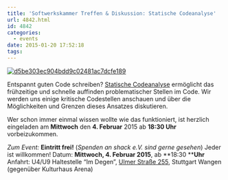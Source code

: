 ```yaml
---
title: 'Softwerkskammer Treffen & Diskussion: Statische Codeanalyse'
url: 4842.html
id: 4842
categories:
  - events
date: 2015-01-20 17:52:18
tags:
---
```


[![d5be303ec904bdd9c02481ac7dcfe189](https://blog.shackspace.de/wp-content/uploads/2013/05/d5be303ec904bdd9c02481ac7dcfe189.jpg)](https://blog.shackspace.de/wp-content/uploads/2013/05/d5be303ec904bdd9c02481ac7dcfe189.jpg)

Entspannt guten Code schreiben? [Statische Codeanalyse](http://de.wikipedia.org/wiki/Statische_Code-Analyse) ermöglicht das frühzeitige und schnelle auffinden problematischer Stellen im Code. Wir werden uns einige kritische Codestellen anschauen und über die Möglichkeiten und Grenzen dieses Ansatzes diskutieren.

Wer schon immer einmal wissen wollte wie das funktioniert, ist herzlich eingeladen am **Mittwoch** den **4\. Februar** 2015 ab **18:30 Uhr** vorbeizukommen.

_Zum Event:_
**Eintritt frei!** (_Spenden an shack e.V. sind gerne gesehen_) Jeder ist willkommen!
Datum: **Mittwoch, 4\. Februar 2015**, ab **18:30 ****Uhr**
Anfahrt: U4/U9 Haltestelle “Im Degen”, [Ulmer Straße 255](https://blog.shackspace.de/?page_id=713), Stuttgart Wangen (gegenüber Kulturhaus Arena)